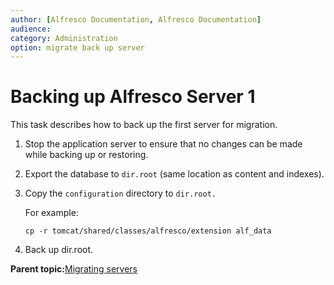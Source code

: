 ```yaml
---
author: [Alfresco Documentation, Alfresco Documentation]
audience: 
category: Administration
option: migrate back up server
---
```


# Backing up Alfresco Server 1

This task describes how to back up the first server for migration.

1.  Stop the application server to ensure that no changes can be made while backing up or restoring.

2.  Export the database to `dir.root` \(same location as content and indexes\).

3.  Copy the `configuration` directory to `dir.root.`

    For example:

    `cp -r tomcat/shared/classes/alfresco/extension alf_data`

4.  Back up dir.root.


**Parent topic:**[Migrating servers](../concepts/migrating-servers.md)


